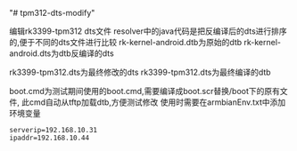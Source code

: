 "# tpm312-dts-modify" 

编辑rk3399-tpm312 dts文件
resolver中的java代码是把反编译后的dts进行排序的,便于不同的dts文件进行比较
rk-kernel-android.dtb为原始的dtb
rk-kernel-android.dts为dtb反编译的dts

rk3399-tpm312.dts为最终修改的dts
rk3399-tpm312.dts为最终编译的dtb

boot.cmd为测试期间使用的boot.cmd,需要编译成boot.scr替换/boot下的原有文件,
此cmd自动从tftp加载dtb,方便测试修改
使用时需要在armbianEnv.txt中添加环境变量
```
serverip=192.168.10.31
ipaddr=192.168.10.44
```